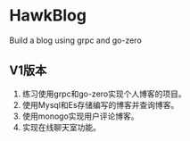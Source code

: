 # HawkBlog
Build a blog using grpc and go-zero
## V1版本
1. 练习使用grpc和go-zero实现个人博客的项目。
2. 使用Mysql和Es存储编写的博客并查询博客。
3. 使用monogo实现用户评论博客。
4. 实现在线聊天室功能。
